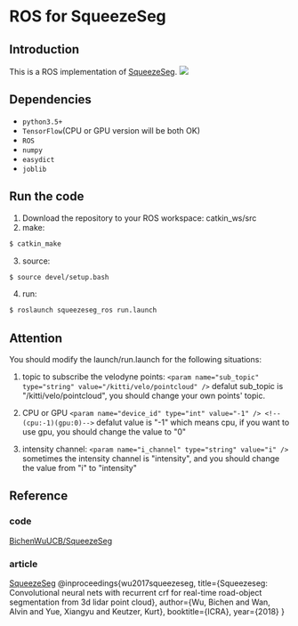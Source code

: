 # **ROS for SqueezeSeg**

## Introduction
This is a ROS implementation of [SqueezeSeg](https://arxiv.org/abs/1710.07368).
![][image0] 

## Dependencies
- `python3.5+`
- `TensorFlow`(CPU or GPU version will be both OK)
- `ROS`
- `numpy`
- `easydict`
- `joblib`

##  Run the code
1. Download the repository to your ROS workspace: catkin_ws/src
2. make: 
```bash
$ catkin_make
```
3. source:
```bash
$ source devel/setup.bash
```
4. run: 
```bash
$ roslaunch squeezeseg_ros run.launch
```

##  Attention
You should modify the launch/run.launch for the following situations:
1. topic to subscribe the velodyne points:
    `<param name="sub_topic" type="string" value="/kitti/velo/pointcloud" />`
    defalut sub_topic is "/kitti/velo/pointcloud", you should change your own points' topic.

2. CPU or GPU
    `<param name="device_id" type="int" value="-1" /> <!--(cpu:-1)(gpu:0)-->`
    defalut value is "-1" which means cpu, if you want to use gpu, you should change the value to "0" 

3. intensity  channel:
`<param name="i_channel" type="string" value="i" />`
sometimes the intensity channel is "intensity", and you should change the value from "i" to "intensity" 

## Reference 
### code
[BichenWuUCB/SqueezeSeg](https://github.com/BichenWuUCB/SqueezeSeg)

### article
[SqueezeSeg](https://arxiv.org/abs/1710.07368)
    @inproceedings{wu2017squeezeseg,
       title={Squeezeseg: Convolutional neural nets with recurrent crf for real-time road-object segmentation from 3d lidar point cloud},
       author={Wu, Bichen and Wan, Alvin and Yue, Xiangyu and Keutzer, Kurt},
       booktitle={ICRA}, 
       year={2018}
     }


[//]: # "Image References"
[image0]: ./data/samples_out/squeezeseg.png

